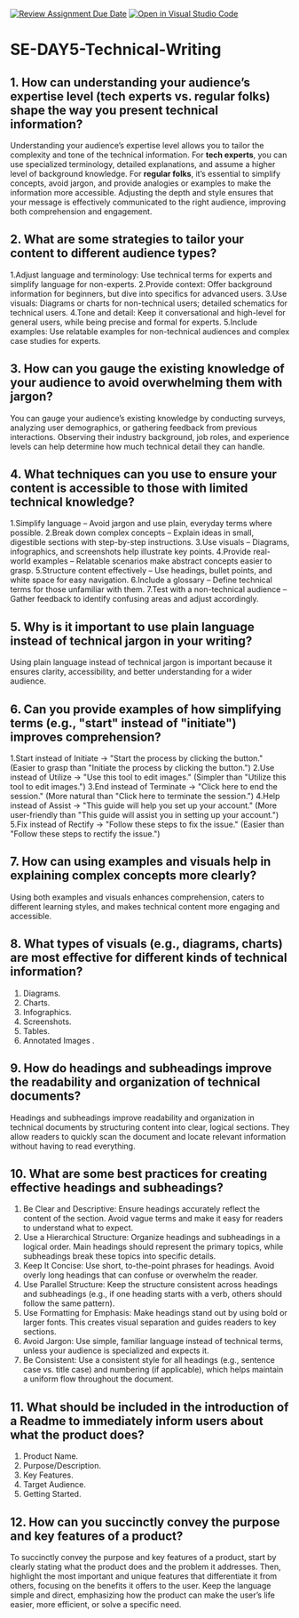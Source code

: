 [![Review Assignment Due Date](https://classroom.github.com/assets/deadline-readme-button-22041afd0340ce965d47ae6ef1cefeee28c7c493a6346c4f15d667ab976d596c.svg)](https://classroom.github.com/a/zsAR-pyY)
[![Open in Visual Studio Code](https://classroom.github.com/assets/open-in-vscode-2e0aaae1b6195c2367325f4f02e2d04e9abb55f0b24a779b69b11b9e10269abc.svg)](https://classroom.github.com/online_ide?assignment_repo_id=18859195&assignment_repo_type=AssignmentRepo)
# SE-DAY5-Technical-Writing
## 1. How can understanding your audience’s expertise level (tech experts vs. regular folks) shape the way you present technical information?
Understanding your audience’s expertise level allows you to tailor the complexity and tone of the technical information. For **tech experts**, you can use specialized terminology, detailed explanations, and assume a higher level of background knowledge. For **regular folks**, it’s essential to simplify concepts, avoid jargon, and provide analogies or examples to make the information more accessible. Adjusting the depth and style ensures that your message is effectively communicated to the right audience, improving both comprehension and engagement.

## 2. What are some strategies to tailor your content to different audience types?
1.Adjust language and terminology: Use technical terms for experts and simplify language for non-experts.
2.Provide context: Offer background information for beginners, but dive into specifics for advanced users.
3.Use visuals: Diagrams or charts for non-technical users; detailed schematics for technical users.
4.Tone and detail: Keep it conversational and high-level for general users, while being precise and formal for experts.
5.Include examples: Use relatable examples for non-technical audiences and complex case studies for experts.

## 3. How can you gauge the existing knowledge of your audience to avoid overwhelming them with jargon?
You can gauge your audience’s existing knowledge by conducting surveys, analyzing user demographics, or gathering feedback from previous interactions. Observing their industry background, job roles, and experience levels can help determine how much technical detail they can handle.

## 4. What techniques can you use to ensure your content is accessible to those with limited technical knowledge?
1.Simplify language – Avoid jargon and use plain, everyday terms where possible.
2.Break down complex concepts – Explain ideas in small, digestible sections with step-by-step instructions.
3.Use visuals – Diagrams, infographics, and screenshots help illustrate key points.
4.Provide real-world examples – Relatable scenarios make abstract concepts easier to grasp.
5.Structure content effectively – Use headings, bullet points, and white space for easy navigation.
6.Include a glossary – Define technical terms for those unfamiliar with them.
7.Test with a non-technical audience – Gather feedback to identify confusing areas and adjust accordingly.

## 5. Why is it important to use plain language instead of technical jargon in your writing?
Using plain language instead of technical jargon is important because it ensures clarity, accessibility, and better understanding for a wider audience.

## 6. Can you provide examples of how simplifying terms (e.g., "start" instead of "initiate") improves comprehension?
1.Start instead of Initiate → "Start the process by clicking the button." (Easier to grasp than "Initiate the process by clicking the button.")
2.Use instead of Utilize → "Use this tool to edit images." (Simpler than "Utilize this tool to edit images.")
3.End instead of Terminate → "Click here to end the session." (More natural than "Click here to terminate the session.")
4.Help instead of Assist → "This guide will help you set up your account." (More user-friendly than "This guide will assist you in setting up your account.")
5.Fix instead of Rectify → "Follow these steps to fix the issue." (Easier than "Follow these steps to rectify the issue.")

## 7. How can using examples and visuals help in explaining complex concepts more clearly?
Using both examples and visuals enhances comprehension, caters to different learning styles, and makes technical content more engaging and accessible.

## 8. What types of visuals (e.g., diagrams, charts) are most effective for different kinds of technical information?
1. Diagrams. 
2. Charts.
3. Infographics.
4. Screenshots. 
5. Tables.
6. Annotated Images .

## 9. How do headings and subheadings improve the readability and organization of technical documents?
Headings and subheadings improve readability and organization in technical documents by structuring content into clear, logical sections. They allow readers to quickly scan the document and locate relevant information without having to read everything.

## 10. What are some best practices for creating effective headings and subheadings?
1. Be Clear and Descriptive: Ensure headings accurately reflect the content of the section. Avoid vague terms and make it easy for readers to understand what to expect.
2. Use a Hierarchical Structure: Organize headings and subheadings in a logical order. Main headings should represent the primary topics, while subheadings break these topics into specific details.
3. Keep It Concise: Use short, to-the-point phrases for headings. Avoid overly long headings that can confuse or overwhelm the reader.
4. Use Parallel Structure: Keep the structure consistent across headings and subheadings (e.g., if one heading starts with a verb, others should follow the same pattern).
5. Use Formatting for Emphasis: Make headings stand out by using bold or larger fonts. This creates visual separation and guides readers to key sections.
6. Avoid Jargon: Use simple, familiar language instead of technical terms, unless your audience is specialized and expects it.
7. Be Consistent: Use a consistent style for all headings (e.g., sentence case vs. title case) and numbering (if applicable), which helps maintain a uniform flow throughout the document.

## 11. What should be included in the introduction of a Readme to immediately inform users about what the product does?
1. Product Name.
2. Purpose/Description.
3. Key Features.
4. Target Audience.
5. Getting Started.

## 12. How can you succinctly convey the purpose and key features of a product?
To succinctly convey the purpose and key features of a product, start by clearly stating what the product does and the problem it addresses. Then, highlight the most important and unique features that differentiate it from others, focusing on the benefits it offers to the user. Keep the language simple and direct, emphasizing how the product can make the user’s life easier, more efficient, or solve a specific need.
